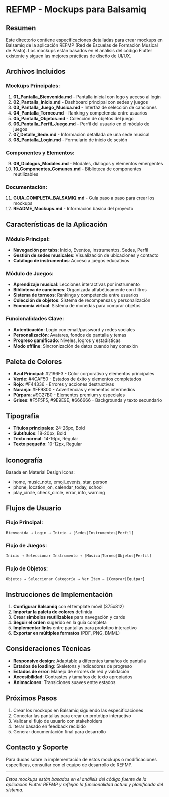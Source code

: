 # REFMP - Mockups para Balsamiq

## Resumen

Este directorio contiene especificaciones detalladas para crear mockups en Balsamiq de la aplicación REFMP (Red de Escuelas de Formación Musical de Pasto). Los mockups están basados en el análisis del código Flutter existente y siguen las mejores prácticas de diseño de UI/UX.

## Archivos Incluidos

### Mockups Principales:
1. **01_Pantalla_Bienvenida.md** - Pantalla inicial con logo y acceso al login
2. **02_Pantalla_Inicio.md** - Dashboard principal con sedes y juegos
3. **03_Pantalla_Juego_Musica.md** - Interfaz de selección de canciones
4. **04_Pantalla_Torneo.md** - Ranking y competencia entre usuarios
5. **05_Pantalla_Objetos.md** - Colección de objetos del juego
6. **06_Pantalla_Perfil_Juego.md** - Perfil del usuario en el módulo de juegos
7. **07_Detalle_Sede.md** - Información detallada de una sede musical
8. **08_Pantalla_Login.md** - Formulario de inicio de sesión

### Componentes y Elementos:
9. **09_Dialogos_Modales.md** - Modales, diálogos y elementos emergentes
10. **10_Componentes_Comunes.md** - Biblioteca de componentes reutilizables

### Documentación:
11. **GUIA_COMPLETA_BALSAMIQ.md** - Guía paso a paso para crear los mockups
12. **README_Mockups.md** - Información básica del proyecto

## Características de la Aplicación

### Módulo Principal:
- **Navegación por tabs**: Inicio, Eventos, Instrumentos, Sedes, Perfil
- **Gestión de sedes musicales**: Visualización de ubicaciones y contacto
- **Catálogo de instrumentos**: Acceso a juegos educativos

### Módulo de Juegos:
- **Aprendizaje musical**: Lecciones interactivas por instrumento
- **Biblioteca de canciones**: Organizada alfabéticamente con filtros
- **Sistema de torneos**: Rankings y competencia entre usuarios
- **Colección de objetos**: Sistema de recompensas y personalización
- **Economía virtual**: Sistema de monedas para comprar objetos

### Funcionalidades Clave:
- **Autenticación**: Login con email/password y redes sociales
- **Personalización**: Avatares, fondos de pantalla y temas
- **Progreso gamificado**: Niveles, logros y estadísticas
- **Modo offline**: Sincronización de datos cuando hay conexión

## Paleta de Colores

- **Azul Principal**: #2196F3 - Color corporativo y elementos principales
- **Verde**: #4CAF50 - Estados de éxito y elementos completados
- **Rojo**: #F44336 - Errores y acciones destructivas
- **Naranja**: #FF9800 - Advertencias y elementos intermedios
- **Púrpura**: #9C27B0 - Elementos premium y especiales
- **Grises**: #F5F5F5, #9E9E9E, #666666 - Backgrounds y texto secundario

## Tipografía

- **Títulos principales**: 24-26px, Bold
- **Subtítulos**: 18-20px, Bold
- **Texto normal**: 14-16px, Regular
- **Texto pequeño**: 10-12px, Regular

## Iconografía

Basada en Material Design Icons:
- home, music_note, emoji_events, star, person
- phone, location_on, calendar_today, school
- play_circle, check_circle, error, info, warning

## Flujos de Usuario

### Flujo Principal:
```
Bienvenida → Login → Inicio → [Sedes|Instrumentos|Perfil]
```

### Flujo de Juegos:
```
Inicio → Seleccionar Instrumento → [Música|Torneo|Objetos|Perfil]
```

### Flujo de Objetos:
```
Objetos → Seleccionar Categoría → Ver Item → [Comprar|Equipar]
```

## Instrucciones de Implementación

1. **Configurar Balsamiq** con el template móvil (375x812)
2. **Importar la paleta de colores** definida
3. **Crear símbolos reutilizables** para navegación y cards
4. **Seguir el orden** sugerido en la guía completa
5. **Implementar links** entre pantallas para prototipo interactivo
6. **Exportar en múltiples formatos** (PDF, PNG, BMML)

## Consideraciones Técnicas

- **Responsive design**: Adaptable a diferentes tamaños de pantalla
- **Estados de loading**: Skeletons y indicadores de progreso
- **Estados de error**: Manejo de errores de red y validación
- **Accesibilidad**: Contrastes y tamaños de texto apropiados
- **Animaciones**: Transiciones suaves entre estados

## Próximos Pasos

1. Crear los mockups en Balsamiq siguiendo las especificaciones
2. Conectar las pantallas para crear un prototipo interactivo
3. Validar el flujo de usuario con stakeholders
4. Iterar basado en feedback recibido
5. Generar documentación final para desarrollo

## Contacto y Soporte

Para dudas sobre la implementación de estos mockups o modificaciones específicas, consultar con el equipo de desarrollo de REFMP.

---

*Estos mockups están basados en el análisis del código fuente de la aplicación Flutter REFMP y reflejan la funcionalidad actual y planificada del sistema.*